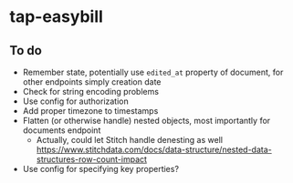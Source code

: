# tap-easybill

## To do
- Remember state, potentially use `edited_at` property of document, for other endpoints simply creation date
- Check for string encoding problems
- Use config for authorization
- Add proper timezone to timestamps
- Flatten (or otherwise handle) nested objects, most importantly for documents endpoint
  - Actually, could let Stitch handle denesting as well https://www.stitchdata.com/docs/data-structure/nested-data-structures-row-count-impact
- Use config for specifying key properties?
